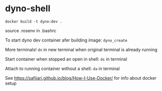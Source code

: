 # dyno-shell

`docker build -t dyno:dev .`

source .rosenv in .bashrc

To start dyno dev container afer building image:
`dyno_create`

More terminals!
`dn` in new terminal when original terminal is already running

Start container when stopped an open in shell:
`ds` in terminal

Attach to running container without a shell:
`da` in terminal


See https://safijari.github.io/blog/How-I-Use-Docker/ for info about docker setup
